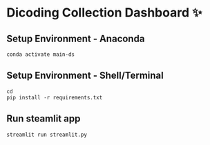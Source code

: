 # Dicoding Collection Dashboard ✨

## Setup Environment - Anaconda
```
conda activate main-ds
```
## Setup Environment - Shell/Terminal
```
cd
pip install -r requirements.txt
```

## Run steamlit app
```
streamlit run streamlit.py
```
